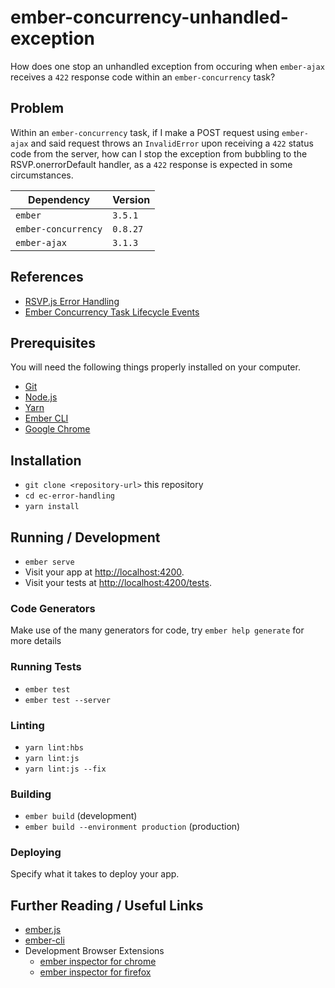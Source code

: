# ember-concurrency-unhandled-exception

How does one stop an unhandled exception from occuring when `ember-ajax` receives a `422` response code within an `ember-concurrency` task?

## Problem

Within an `ember-concurrency` task, if I make a POST request using `ember-ajax` and said request throws an `InvalidError` upon receiving a `422` status code from the server, how can I stop the exception from bubbling to the RSVP.onerrorDefault handler, as a `422` response is expected in some circumstances.

| Dependency | Version |
| --- | --- |
| `ember` | `3.5.1` |
| `ember-concurrency` | `0.8.27` |
| `ember-ajax` | `3.1.3` |

## References

- [RSVP.js Error Handling](https://github.com/tildeio/rsvp.js#error-handling)
- [Ember Concurrency Task Lifecycle Events](http://ember-concurrency.com/docs/task-lifecycle-events)


## Prerequisites

You will need the following things properly installed on your computer.

* [Git](https://git-scm.com/)
* [Node.js](https://nodejs.org/)
* [Yarn](https://yarnpkg.com/)
* [Ember CLI](https://ember-cli.com/)
* [Google Chrome](https://google.com/chrome/)

## Installation

* `git clone <repository-url>` this repository
* `cd ec-error-handling`
* `yarn install`

## Running / Development

* `ember serve`
* Visit your app at [http://localhost:4200](http://localhost:4200).
* Visit your tests at [http://localhost:4200/tests](http://localhost:4200/tests).

### Code Generators

Make use of the many generators for code, try `ember help generate` for more details

### Running Tests

* `ember test`
* `ember test --server`

### Linting

* `yarn lint:hbs`
* `yarn lint:js`
* `yarn lint:js --fix`

### Building

* `ember build` (development)
* `ember build --environment production` (production)

### Deploying

Specify what it takes to deploy your app.

## Further Reading / Useful Links

* [ember.js](https://emberjs.com/)
* [ember-cli](https://ember-cli.com/)
* Development Browser Extensions
  * [ember inspector for chrome](https://chrome.google.com/webstore/detail/ember-inspector/bmdblncegkenkacieihfhpjfppoconhi)
  * [ember inspector for firefox](https://addons.mozilla.org/en-US/firefox/addon/ember-inspector/)
